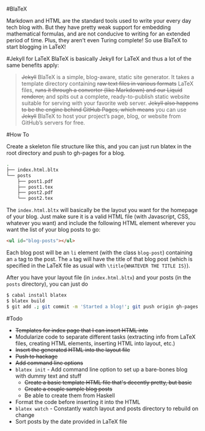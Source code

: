 #BlaTeX

Markdown and HTML are the standard tools used to write your every day tech blog with. But they have pretty weak support for embedding mathematical formulas, and are not conducive to writing for an extended period of time. Plus, they aren't even Turing complete! So use BlaTeX to start blogging in LaTeX!

#Jekyll for LaTeX
BlaTeX is basically Jekyll for LaTeX and thus a lot of the same benefits apply:

 >~~Jekyll~~ BlaTeX is a simple, blog-aware, static site generator. It takes a template directory containing ~~raw text files in various formats~~ LaTeX files, ~~runs it through a converter (like Markdown) and our Liquid renderer,~~ and spits out a complete, ready-to-publish static website suitable for serving with your favorite web server. ~~Jekyll also happens to be the engine behind GitHub Pages, which means~~ you can use ~~Jekyll~~ BlaTeX to host your project’s page, blog, or website from GitHub’s servers for free.

#How To

Create a skeleton file structure like this, and you can just run blatex in the root directory and push to gh-pages for a blog.

```bash
.
├── index.html.bltx
└── posts	
    ├── post1.pdf
    ├── post1.tex
    ├── post2.pdf
    └── post2.tex	
```

The `index.html.bltx` will basically be the layout you want for the homepage of your blog. Just make sure it is a valid HTML file (with Javascript, CSS, whatever you want) and include the following HTML element wherever you want the list of your blog posts to go:

```html
<ul id="blog-posts"></ul>
```

Each blog post will be an `li` element (with the class `blog-post`) containing an `a` tag to the post. The `a` tag will have the title of that blog post (which is specified in the LaTeX file as usual with `\title{WHATEVER THE TITLE IS}`).

After you have your layout file (in `index.html.bltx`) and your posts (in the `posts` directory), you can just do

```bash
$ cabal install blatex
$ blatex build
$ git add .; git commit -m 'Started a blog!'; git push origin gh-pages
```

#Todo
 - ~~Templates for index page that I can insert HTML into~~
 - Modularize code to separate different tasks (extracting info from LaTeX files, creating HTML elements, inserting HTML into layout, etc.)
 - ~~Insert the generated HTML into the layout file~~
 - ~~Push to hackage~~
 - ~~Add command line options~~
 - `blatex init` - Add command line option to set up a bare-bones blog with dummy text and stuff
   - ~~Create a basic template HTML file that's decently pretty, but basic~~
   - ~~Create a couple sample blog posts~~
   - Be able to create them from Haskell
 - Format the code before inserting it into the HTML
 - `blatex watch` - Constantly watch layout and posts directory to rebuild on change
 - Sort posts by the date provided in LaTeX file